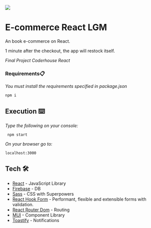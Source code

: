 ![](anotherbsFinal.gif)
# E-commerce React LGM
  An book e-commerce on React.
  
  1 minute after the checkout, the app will restock itself.


_Final Project Coderhouse React_

### Requirements📋

_You must install the requirements specified in package.json_

```
npm i 
```
## Execution ⌨️
_Type the following on your console:_
```
 npm start
```
_On your browser go to:_
```
localhost:3000
```
## Tech 🛠️
* [React](https://reactjs.org/) - JavaScript Library
* [Firebase](https://firebase.google.com/?hl=es-419) - DB
* [Sass](https://sass-lang.com/documentation/) - CSS with Superpowers
* [React Hook Form](https://react-hook-form.com/) - Performant, flexible and extensible forms with validation.
* [React Router Dom](https://reactrouter.com/en/main/start/overview/) - Routing
* [MUI](https://reactrouter.com/en/main/start/overview/) - Component Library
* [Toastify](https://fkhadra.github.io/react-toastify/introduction/) - Notifications
